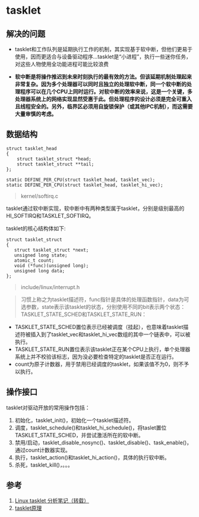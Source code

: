 # tasklet

## 解决的问题

* tasklet和工作队列是延期执行工作的机制，其实现基于软中断，但他们更易于使用，因而更适合与设备驱动程序...tasklet是“小进程”，执行一些迷你任务，对这些人物使用全功能进程可能比较浪费

* **软中断是将操作推迟到未来时刻执行的最有效的方法。但该延期机制处理起来非常复杂。因为多个处理器可以同时且独立的处理软中断，同一个软中断的处理程序可以在几个CPU上同时运行。对软中断的效率来说，这是一个关键，多处理器系统上的网络实现显然受惠于此。但处理程序的设计必须是完全可重入且线程安全的。另外，临界区必须用自旋锁保护（或其他IPC机制），而这需要大量审慎的考虑。**

## 数据结构

```
struct tasklet_head                                                                   
{                                                                                     
    struct tasklet_struct *head;                                                      
    struct tasklet_struct **tail;                                                     
};                                                                                    
                                                                                      
static DEFINE_PER_CPU(struct tasklet_head, tasklet_vec);                              
static DEFINE_PER_CPU(struct tasklet_head, tasklet_hi_vec);                           
```
>kernel/softirq.c

 tasklet通过软中断实现，软中断中有两种类型属于tasklet，分别是级别最高的HI_SOFTIRQ和TASKLET_SOFTIRQ。


 tasklet的核心结构体如下:
 
 ```
 struct tasklet_struct                        
{                                            
    struct tasklet_struct *next;             
    unsigned long state;                     
    atomic_t count;                          
    void (*func)(unsigned long);             
    unsigned long data;                      
};                                           
 ``` 
> include/linux/interrupt.h

>习惯上称之为tasklet描述符，func指针是具体的处理函数指针，data为可选参数，state表示该tasklet的状态，分别使用不同的bit表示两个状态：TASKLET_STATE_SCHED和TASKLET_STATE_RUN：

* TASKLET_STATE_SCHED置位表示已经被调度（挂起），也意味着tasklet描述符被插入到了tasklet_vec和tasklet_hi_vec数组的其中一个链表中，可以被执行。
* TASKLET_STATE_RUN置位表示该tasklet正在某个CPU上执行，单个处理器系统上并不校验该标志，因为没必要检查特定的tasklet是否正在运行。
* count为原子计数器，用于禁用已经调度的tasklet，如果该值不为0，则不予以执行。

## 操作接口

tasklet对驱动开放的常用操作包括：

1. 初始化，tasklet_init()，初始化一个tasklet描述符。
2. 调度，tasklet_schedule()和tasklet_hi_schedule()，将taslet置位TASKLET_STATE_SCHED，并尝试激活所在的软中断。
3. 禁用/启动，tasklet_disable_nosync()、tasklet_disable()、task_enable()，通过count计数器实现。
4. 执行，tasklet_action()和tasklet_hi_action()，具体的执行软中断。
5. 杀死，tasklet_kill()，。。。

## 参考

1. [Linux tasklet 分析笔记（转载）](http://blog.csdn.net/chengqianyun2002/article/details/1607005)
2. [tasklet原理](http://rock3.info/blog/2013/11/22/tasklet%E5%8E%9F%E7%90%86/)
